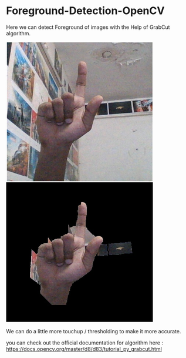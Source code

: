 # Foreground-Detection-OpenCV
Here we can detect Foreground of images with the Help of GrabCut algorithm.

![alt text](https://github.com/ultimus11/Foreground-Detection-OpenCV/blob/main/code/1.jpg?raw=true)![](code/foreground.jpg)

We can do a little more touchup / thresholding to make it more accurate.

you can check out the official documentation for algorithm here :
https://docs.opencv.org/master/d8/d83/tutorial_py_grabcut.html
